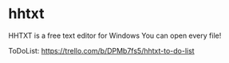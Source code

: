 # hhtxt
HHTXT is a free text editor for Windows
You can open every file!

ToDoList: https://trello.com/b/DPMb7fs5/hhtxt-to-do-list
